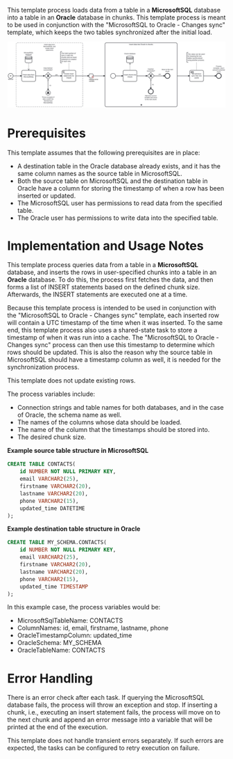 This template process loads data from a table in a **MicrosoftSQL** database into a table in an **Oracle** database in chunks. This template process is meant to be used in conjunction with the "MicrosoftSQL to Oracle - Changes sync" template, which keeps the two tables synchronized after the initial load.

![Template](assets/MicrosoftSQL-to-Oracle-Batch-load.svg)

# Prerequisites

This template assumes that the following prerequisites are in place:

- A destination table in the Oracle database already exists, and it has the same column names as the source table in MicrosoftSQL.
- Both the source table on MicrosoftSQL and the destination table in Oracle have a column for storing the timestamp of when a row has been inserted or updated.
- The MicrosoftSQL user has permissions to read data from the specified table.
- The Oracle user has permissions to write data into the specified table.

# Implementation and Usage Notes

This template process queries data from a table in a **MicrosoftSQL** database, and inserts the rows in user-specified chunks into a table in an **Oracle** database. To do this, the process first fetches the data, and then forms a list of INSERT statements based on the defined chunk size. Afterwards, the INSERT statements are executed one at a time.

Because this template process is intended to be used in conjunction with the "MicrosoftSQL to Oracle - Changes sync" template, each inserted row will contain a UTC timestamp of the time when it was inserted. To the same end, this template process also uses a shared-state task to store a timestamp of when it was run into a cache. The "MicrosoftSQL to Oracle - Changes sync" process can then use this timestamp to determine which rows should be updated. This is also the reason why the source table in MicrosoftSQL should have a timestamp column as well, it is needed for the synchronization process.

This template does not update existing rows.

The process variables include:
- Connection strings and table names for both databases, and in the case of Oracle, the schema name as well.
- The names of the columns whose data should be loaded.
- The name of the column that the timestamps should be stored into.
- The desired chunk size.

**Example source table structure in MicrosoftSQL**

```sql
CREATE TABLE CONTACTS(
    id NUMBER NOT NULL PRIMARY KEY,
    email VARCHAR2(25),
    firstname VARCHAR2(20),
    lastname VARCHAR2(20),
    phone VARCHAR2(15),
    updated_time DATETIME
);
```

**Example destination table structure in Oracle**

```sql
CREATE TABLE MY_SCHEMA.CONTACTS(
    id NUMBER NOT NULL PRIMARY KEY,
    email VARCHAR2(25),
    firstname VARCHAR2(20),
    lastname VARCHAR2(20),
    phone VARCHAR2(15),
    updated_time TIMESTAMP
);
```

In this example case, the process variables would be:
- MicrosoftSqlTableName: CONTACTS
- ColumnNames: id, email, firstname, lastname, phone
- OracleTimestampColumn: updated_time
- OracleSchema: MY_SCHEMA
- OracleTableName: CONTACTS

# Error Handling

There is an error check after each task. If querying the MicrosoftSQL database fails, the process will throw an exception and stop. If inserting a chunk, i.e., executing an insert statement fails, the process will move on to the next chunk and append an error message into a variable that will be printed at the end of the execution.

This template does not handle transient errors separately. If such errors are expected, the tasks can be configured to retry execution on failure.